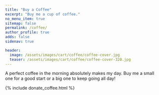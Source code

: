 ```yaml
---
title: "Buy a Coffee"
excerpt: "Buy me a cup of coffee."
no_menu_item: true
sitemap: false
permalink: /coffee/
author_profile: true
adds: false
sidenav: true

header:
  image: /assets/images/cart/coffee/coffee-cover.jpg
  teaser: /assets/images/cart/coffee/coffee-cover-320.jpg
---
```


A perfect coffee in the morning absolutely makes my day. Buy me a small one for a good start or a big one to keep going all day!

{% include donate_coffee.html %}
